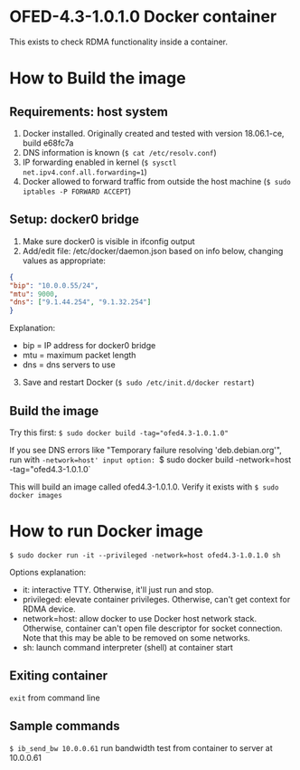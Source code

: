 # OFED-4.3-1.0.1.0 Docker container 
This exists to check RDMA functionality inside a container.

# How to Build the image
## Requirements: host system
1. Docker installed. Originally created and tested with version 18.06.1-ce, build e68fc7a
2. DNS information is known (`$ cat /etc/resolv.conf`)
3. IP forwarding enabled in kernel (`$ sysctl net.ipv4.conf.all.forwarding=1`)
4. Docker allowed to forward traffic from outside the host machine (`$ sudo iptables -P FORWARD ACCEPT`)

## Setup: docker0 bridge
1. Make sure docker0 is visible in ifconfig output
2. Add/edit file: /etc/docker/daemon.json based on info below, changing values as appropriate:

```json
{
"bip": "10.0.0.55/24",
"mtu": 9000,
"dns": ["9.1.44.254", "9.1.32.254"]
}
```

Explanation:
* bip = IP address for docker0 bridge
* mtu = maximum packet length
* dns = dns servers to use

3. Save and restart Docker (`$ sudo /etc/init.d/docker restart`)


## Build the image
Try this first: `$ sudo docker build -tag="ofed4.3-1.0.1.0"`

If you see DNS errors like "Temporary failure resolving 'deb.debian.org'", run with `-network=host' input option: `$ sudo docker build -network=host -tag="ofed4.3-1.0.1.0`

This will build an image called ofed4.3-1.0.1.0. Verify it exists with `$ sudo docker images`

# How to run Docker image
`$ sudo docker run -it --privileged -network=host ofed4.3-1.0.1.0 sh`

Options explanation:
* it: interactive TTY. Otherwise, it'll just run and stop.
* privileged: elevate container privileges. Otherwise, can't get context for RDMA device.
* network=host: allow docker to use Docker host network stack. Otherwise, container can't open file descriptor for socket connection. Note that this may be able to be removed on some networks.
* sh: launch command interpreter (shell) at container start

## Exiting container
`exit` from command line

## Sample commands
`$ ib_send_bw 10.0.0.61` run bandwidth test from container to server at 10.0.0.61
